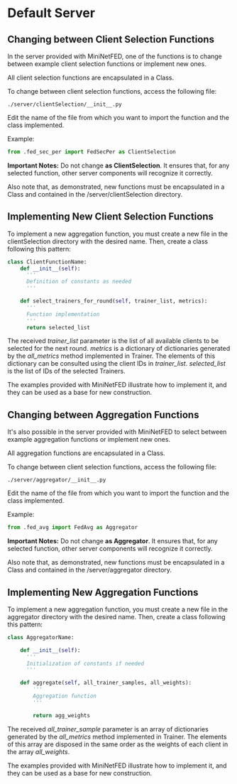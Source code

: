 # Default Server

## Changing between Client Selection Functions

In the server provided with MiniNetFED, one of the functions is to change between example client selection functions or implement new ones.

All client selection functions are encapsulated in a Class.

To change between client selection functions, access the following file:

```
./server/clientSelection/__init__.py
```

Edit the name of the file from which you want to import the function and the class implemented.

Example:

```python
from .fed_sec_per import FedSecPer as ClientSelection
```

**Important Notes:** Do not change **as ClientSelection**. It ensures that, for any selected function, other server components will recognize it correctly.

Also note that, as demonstrated, new functions must be encapsulated in a Class and contained in the /server/clientSelection directory.

## Implementing New Client Selection Functions

To implement a new aggregation function, you must create a new file in the clientSelection directory with the desired name. Then, create a class following this pattern:

```python
class ClientFunctionName:
    def __init__(self):
      '''
      Definition of constants as needed
      '''

    def select_trainers_for_round(self, trainer_list, metrics):
      '''
      Function implementation
      '''
      return selected_list


```

The received _trainer_list_ parameter is the list of all available clients to be selected for the next round. _metrics_ is a dictionary of dictionaries generated by the _all_metrics_ method implemented in Trainer. The elements of this dictionary can be consulted using the client IDs in _trainer_list_. _selected_list_ is the list of IDs of the selected Trainers.

The examples provided with MiniNetFED illustrate how to implement it, and they can be used as a base for new construction.

## Changing between Aggregation Functions

It's also possible in the server provided with MiniNetFED to select between example aggregation functions or implement new ones.

All aggregation functions are encapsulated in a Class.

To change between client selection functions, access the following file:

```
./server/aggregator/__init__.py
```

Edit the name of the file from which you want to import the function and the class implemented.

Example:

```python
from .fed_avg import FedAvg as Aggregator
```

**Important Notes:** Do not change **as Aggregator**. It ensures that, for any selected function, other server components will recognize it correctly.

Also note that, as demonstrated, new functions must be encapsulated in a Class and contained in the /server/aggregator directory.

## Implementing New Aggregation Functions

To implement a new aggregation function, you must create a new file in the aggregator directory with the desired name. Then, create a class following this pattern:

```python
class AggregatorName:

    def __init__(self):
      '''
      Initialization of constants if needed
      '''

    def aggregate(self, all_trainer_samples, all_weights):
        '''
        Aggregation function
        '''

        return agg_weights
```

The received _all_trainer_sample_ parameter is an array of dictionaries generated by the _all_metrics_ method implemented in Trainer. The elements of this array are disposed in the same order as the weights of each client in the array _all_weights_.

The examples provided with MiniNetFED illustrate how to implement it, and they can be used as a base for new construction.